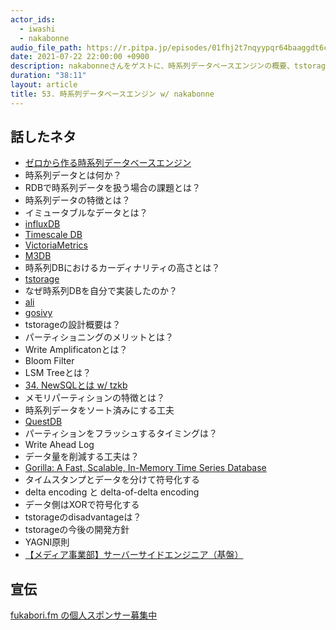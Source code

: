 ```yaml
---
actor_ids:
  - iwashi
  - nakabonne
audio_file_path: https://r.pitpa.jp/episodes/01fhj2t7nqyypqr64baaggdt6c.mp3
date: 2021-07-22 22:00:00 +0900
description: nakabonneさんをゲストに、時系列データベースエンジンの概要、tstorageの設計、Gorilla符号化などについて語っていただいたエピソードです。
duration: "38:11"
layout: article
title: 53. 時系列データベースエンジン w/ nakabonne
---
```


## 話したネタ

- [ゼロから作る時系列データベースエンジン](https://zenn.dev/nakabonne/articles/d300838a1500c7)
- 時系列データとは何か？
- RDBで時系列データを扱う場合の課題とは？
- 時系列データの特徴とは？
- イミュータブルなデータとは？
- [influxDB](https://www.influxdata.com/)
- [Timescale DB](https://www.timescale.com/)
- [VictoriaMetrics](https://github.com/VictoriaMetrics/VictoriaMetrics)
- [M3DB](https://m3db.io/)
- 時系列DBにおけるカーディナリティの高さとは？
- [tstorage](https://github.com/nakabonne/tstorage)
- なぜ時系列DBを自分で実装したのか？
- [ali](https://github.com/nakabonne/ali)
- [gosivy](https://github.com/nakabonne/gosivy)
- tstorageの設計概要は？
- パーティショニングのメリットとは？
- Write Amplificatonとは？
- Bloom Filter
- LSM Treeとは？
- [34. NewSQLとは w/ tzkb](https://fukabori.fm/episode/34)
- メモリパーティションの特徴とは？
- 時系列データをソート済みにする工夫
- [QuestDB](https://questdb.io/)
- パーティションをフラッシュするタイミングは？
- Write Ahead Log
- データ量を削減する工夫は？
- [Gorilla: A Fast, Scalable, In-Memory Time Series Database](http://www.vldb.org/pvldb/vol8/p1816-teller.pdf)
- タイムスタンプとデータを分けて符号化する
- delta encoding と delta-of-delta encoding
- データ側はXORで符号化する
- tstorageのdisadvantageは？
- tstorageの今後の開発方針
- YAGNI原則
- [【メディア事業部】サーバーサイドエンジニア（基盤）](https://hrmos.co/pages/cyberagent-group/jobs/0000694)

## 宣伝

[fukabori.fm の個人スポンサー募集中](https://www.patreon.com/fukabori)
